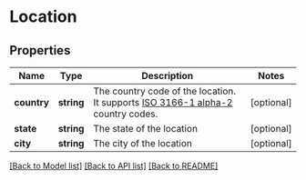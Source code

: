 # Location

## Properties
Name | Type | Description | Notes
------------ | ------------- | ------------- | -------------
**country** | **string** | The country code of the location. It supports [ISO 3166-1 alpha-2](https://en.wikipedia.org/wiki/ISO_3166-1_alpha-2) country codes. | [optional] 
**state** | **string** | The state of the location | [optional] 
**city** | **string** | The city of the location | [optional] 

[[Back to Model list]](../README.md#documentation-for-models) [[Back to API list]](../README.md#documentation-for-api-endpoints) [[Back to README]](../README.md)


